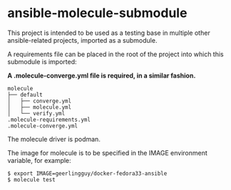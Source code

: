 # ansible-molecule-submodule

This project is intended to be used as a testing base in multiple other ansible-related projects, imported as a submodule.

A requirements file can be placed in the root of the project into which this submodule is imported:

**A .molecule-converge.yml file is required, in a similar fashion.**

```
molecule
├── default
│   ├── converge.yml
│   ├── molecule.yml
│   └── verify.yml
.molecule-requirements.yml
.molecule-converge.yml
```

The molecule driver is podman.

The image for molecule is to be specified in the IMAGE environment variable, for example:

```
$ export IMAGE=geerlingguy/docker-fedora33-ansible
$ molecule test
```
